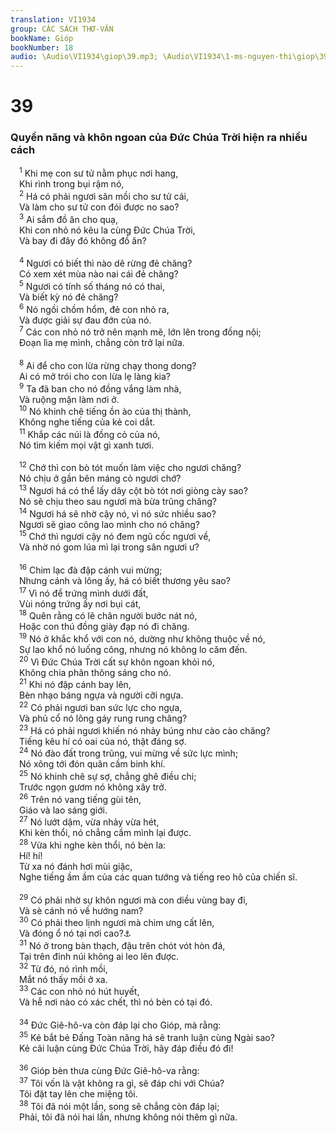 ```yaml
---
translation: VI1934
group: CÁC SÁCH THƠ-VĂN
bookName: Gióp 
bookNumber: 18
audio: \Audio\VI1934\giop\39.mp3; \Audio\VI1934\1-ms-nguyen-thi\giop\39.mp3
---
```


<div class="title"><h1>39</h1><h3>Quyền năng và khôn ngoan của Đức Chúa Trời hiện ra nhiều cách</h3></div>
<span class="verse giop_39_1"> <sup>1</sup> Khi mẹ con sư tử nằm phục nơi hang, <br/> Khi rình trong bụi rậm nó, <br/></span>
<span class="verse giop_39_2"> <sup>2</sup> Há có phải ngươi săn mồi cho sư tử cái, <br/> Và làm cho sư tử con đói được no sao? <br/></span>
<span class="verse giop_39_3"> <sup>3</sup> Ai sắm đồ ăn cho quạ, <br/> Khi con nhỏ nó kêu la cùng Đức Chúa Trời, <br/> Và bay đi đây đó không đồ ăn? <br/> <br/></span>
<span class="verse giop_39_4"> <sup>4</sup> Ngươi có biết thì nào dê rừng đẻ chăng? <br/> Có xem xét mùa nào nai cái đẻ chăng? <br/></span>
<span class="verse giop_39_5"> <sup>5</sup> Ngươi có tính số tháng nó có thai, <br/> Và biết kỳ nó đẻ chăng? <br/></span>
<span class="verse giop_39_6"> <sup>6</sup> Nó ngồi chồm hổm, đẻ con nhỏ ra, <br/> Và được giải sự đau đớn của nó. <br/></span>
<span class="verse giop_39_7"> <sup>7</sup> Các con nhỏ nó trở nên mạnh mẽ, lớn lên trong đồng nội; <br/> Đoạn lìa mẹ mình, chẳng còn trở lại nữa. <br/> <br/></span>
<span class="verse giop_39_8"> <sup>8</sup> Ai để cho con lừa rừng chạy thong dong? <br/> Ai có mở trói cho con lừa lẹ làng kia? <br/></span>
<span class="verse giop_39_9"> <sup>9</sup> Ta đã ban cho nó đồng vắng làm nhà, <br/> Và ruộng mặn làm nơi ở. <br/></span>
<span class="verse giop_39_10"> <sup>10</sup> Nó khinh chê tiếng ồn ào của thị thành, <br/> Không nghe tiếng của kẻ coi dắt. <br/></span>
<span class="verse giop_39_11"> <sup>11</sup> Khắp các núi là đồng cỏ của nó, <br/> Nó tìm kiếm mọi vật gì xanh tươi. <br/> <br/></span>
<span class="verse giop_39_12"> <sup>12</sup> Chớ thì con bò tót muốn làm việc cho ngươi chăng? <br/> Nó chịu ở gần bên máng cỏ ngươi chớ? <br/></span>
<span class="verse giop_39_13"> <sup>13</sup> Ngươi há có thể lấy dây cột bò tót nơi giòng cày sao? <br/> Nó sẽ chịu theo sau ngươi mà bừa trũng chăng? <br/></span>
<span class="verse giop_39_14"> <sup>14</sup> Ngươi há sẽ nhờ cậy nó, vì nó sức nhiều sao? <br/> Ngươi sẽ giao công lao mình cho nó chăng? <br/></span>
<span class="verse giop_39_15"> <sup>15</sup> Chớ thì ngươi cậy nó đem ngũ cốc ngươi về, <br/> Và nhờ nó gom lúa mì lại trong sân ngươi ư? <br/> <br/></span>
<span class="verse giop_39_16"> <sup>16</sup> Chim lạc đà đập cánh vui mừng; <br/> Nhưng cánh và lông ấy, há có biết thương yêu sao? <br/></span>
<span class="verse giop_39_17"> <sup>17</sup> Vì nó để trứng mình dưới đất, <br/> Vùi nóng trứng ấy nơi bụi cát, <br/></span>
<span class="verse giop_39_18"> <sup>18</sup> Quên rằng có lẽ chân người bước nát nó, <br/> Hoặc con thú đồng giày đạp nó đi chăng. <br/></span>
<span class="verse giop_39_19"> <sup>19</sup> Nó ở khắc khổ với con nó, dường như không thuộc về nó, <br/> Sự lao khổ nó luống công, nhưng nó không lo căm đến. <br/></span>
<span class="verse giop_39_20"> <sup>20</sup> Vì Đức Chúa Trời cất sự khôn ngoan khỏi nó, <br/> Không chia phân thông sáng cho nó. <br/></span>
<span class="verse giop_39_21"> <sup>21</sup> Khi nó đập cánh bay lên, <br/> Bèn nhạo báng ngựa và người cỡi ngựa. <br/></span>
<span class="verse giop_39_22"> <sup>22</sup> Có phải ngươi ban sức lực cho ngựa, <br/> Và phủ cổ nó lông gáy rung rung chăng? <br/></span>
<span class="verse giop_39_23"> <sup>23</sup> Há có phải ngươi khiến nó nhảy búng như cào cào chăng? <br/> Tiếng kêu hí có oai của nó, thật đáng sợ. <br/></span>
<span class="verse giop_39_24"> <sup>24</sup> Nó đào đất trong trũng, vui mừng về sức lực mình; <br/> Nó xông tới đón quân cầm binh khí. <br/></span>
<span class="verse giop_39_25"> <sup>25</sup> Nó khinh chê sự sợ, chẳng ghê điều chi; <br/> Trước ngọn gươm nó không xây trở. <br/></span>
<span class="verse giop_39_26"> <sup>26</sup> Trên nó vang tiếng gùi tên, <br/> Giáo và lao sáng giới. <br/></span>
<span class="verse giop_39_27"> <sup>27</sup> Nó lướt dậm, vừa nhảy vừa hét, <br/> Khi kèn thổi, nó chẳng cầm mình lại được. <br/></span>
<span class="verse giop_39_28"> <sup>28</sup> Vừa khi nghe kèn thổi, nó bèn la: <br/> Hí! hí! <br/> Từ xa nó đánh hơi mùi giặc, <br/> Nghe tiếng ầm ầm của các quan tướng và tiếng reo hô của chiến sĩ. <br/> <br/></span>
<span class="verse giop_39_29"> <sup>29</sup> Có phải nhờ sự khôn ngươi mà con diều vùng bay đi, <br/> Và sè cánh nó về hướng nam? <br/></span>
<span class="verse giop_39_30"> <sup>30</sup> Có phải theo lịnh ngươi mà chim ưng cất lên, <br/> Và đóng ổ nó tại nơi cao?<a data-toggle="tooltip" data-placement="bottom" title="Mat 24:28; Lu 17:37">⚓</a><br/></span>
<span class="verse giop_39_31"> <sup>31</sup> Nó ở trong bàn thạch, đậu trên chót vót hòn đá, <br/> Tại trên đỉnh núi không ai leo lên được. <br/></span>
<span class="verse giop_39_32"> <sup>32</sup> Từ đó, nó rình mồi, <br/> Mắt nó thấy mồi ở xa. <br/></span>
<span class="verse giop_39_33"> <sup>33</sup> Các con nhỏ nó hút huyết, <br/> Và hễ nơi nào có xác chết, thì nó bèn có tại đó. <br/> <br/></span>
<span class="verse giop_39_34"> <sup>34</sup> Đức Giê-hô-va còn đáp lại cho Gióp, mà rằng: <br/></span>
<span class="verse giop_39_35"> <sup>35</sup> Kẻ bắt bẻ Đấng Toàn năng há sẽ tranh luận cùng Ngài sao? <br/> Kẻ cãi luận cùng Đức Chúa Trời, hãy đáp điều đó đi! <br/> <br/></span>
<span class="verse giop_39_36"> <sup>36</sup> Gióp bèn thưa cùng Đức Giê-hô-va rằng: <br/></span>
<span class="verse giop_39_37"> <sup>37</sup> Tôi vốn là vật không ra gì, sẽ đáp chi với Chúa? <br/> Tôi đặt tay lên che miệng tôi. <br/></span>
<span class="verse giop_39_38"> <sup>38</sup> Tôi đã nói một lần, song sẽ chẳng còn đáp lại; <br/> Phải, tôi đã nói hai lần, nhưng không nói thêm gì nữa. <br/></span>
